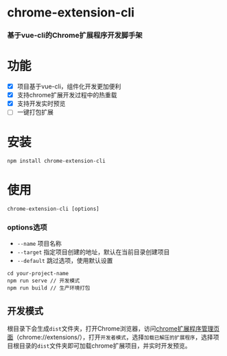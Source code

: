 # chrome-extension-cli

### 基于vue-cli的Chrome扩展程序开发脚手架

# 功能

- [x] 项目基于vue-cli，组件化开发更加便利
- [x] 支持chrome扩展开发过程中的热重载
- [x] 支持开发实时预览
- [ ] 一键打包扩展

# 安装

``` shell
npm install chrome-extension-cli
```
# 使用

``` shell
chrome-extension-cli [options]
```

### options选项
- `--name` 项目名称
- `--target` 指定项目创建的地址，默认在当前目录创建项目
- `--default` 跳过选项，使用默认设置

```shell
cd your-project-name
npm run serve // 开发模式
npm run build // 生产环境打包
```
## 开发模式

根目录下会生成`dist`文件夹，打开Chrome浏览器，访问[chrome扩展程序管理页面](chrome://extensions/)（chrome://extensions/），打开`开发者模式`，选择`加载已解压的扩展程序`，选择项目根目录的`dist`文件夹即可加载chrome扩展项目，并实时开发预览。

